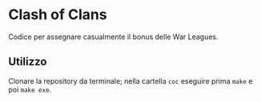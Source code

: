 # Clash of Clans

Codice per assegnare casualmente il bonus delle War Leagues.

## Utilizzo

Clonare la repository da terminale; nella cartella `coc` eseguire prima `make` e poi `make exe`.
